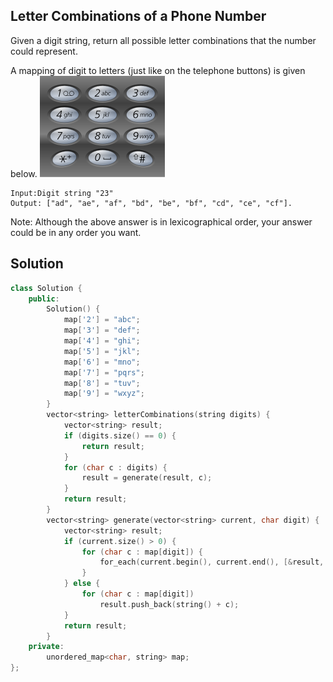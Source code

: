 ## Letter Combinations of a Phone Number

Given a digit string, return all possible letter combinations that the number could represent.

A mapping of digit to letters (just like on the telephone buttons) is given below.
![](keypad.png)
```
Input:Digit string "23"
Output: ["ad", "ae", "af", "bd", "be", "bf", "cd", "ce", "cf"].
```
Note:
Although the above answer is in lexicographical order, your answer could be in any order you want.

## Solution

```cpp
class Solution {
	public:
		Solution() {
			map['2'] = "abc";
			map['3'] = "def";
			map['4'] = "ghi";
			map['5'] = "jkl";
			map['6'] = "mno";
			map['7'] = "pqrs";
			map['8'] = "tuv";
			map['9'] = "wxyz";
		}
		vector<string> letterCombinations(string digits) {
			vector<string> result;
			if (digits.size() == 0) {
				return result;
			}
			for (char c : digits) {
				result = generate(result, c);
			}
			return result;
		}
		vector<string> generate(vector<string> current, char digit) {
			vector<string> result;
			if (current.size() > 0) {
				for (char c : map[digit]) {
					for_each(current.begin(), current.end(), [&result, c](string s){result.push_back(s + c);});
				}
			} else {
				for (char c : map[digit])
					result.push_back(string() + c);
			}
			return result;
		}
	private:
	    unordered_map<char, string> map;
};
```
